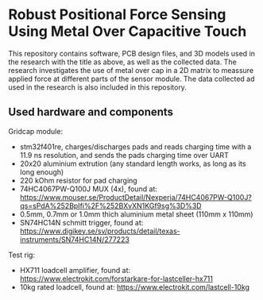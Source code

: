 # Robust Positional Force Sensing Using Metal Over Capacitive Touch

This repository contains software, PCB design files, and 3D models used in the research with the title as above, as well as the collected data. The research investigates the use of metal over cap in a 2D matrix to meassure applied force at different parts of the sensor module. The data collected ad used in the research is also included in this repository.

## Used hardware and components

Gridcap module: 
- stm32f401re, charges/discharges pads and reads charging time with a 11.9 ns resolution, and sends the pads charging time over UART
- 20x20 aluminium extrution (any standard length works, as long as its long enough)
- 220 kOhm resistor for pad charging
- 74HC4067PW-Q100J MUX (4x), found at: https://www.mouser.se/ProductDetail/Nexperia/74HC4067PW-Q100J?qs=sPdA%252BpIfi%2F%252BXvXN1KGf9sg%3D%3D
- 0.5mm, 0.7mm or 1.0mm thich aluminium metal sheet (110mm x 110mm)
- SN74HC14N schmitt trigger, found at: https://www.digikey.se/sv/products/detail/texas-instruments/SN74HC14N/277223

Test rig:
- HX711 loadcell amplifier, found at: https://www.electrokit.com/forstarkare-for-lastceller-hx711
- 10kg rated loadcell, found at: https://www.electrokit.com/lastcell-10kg
